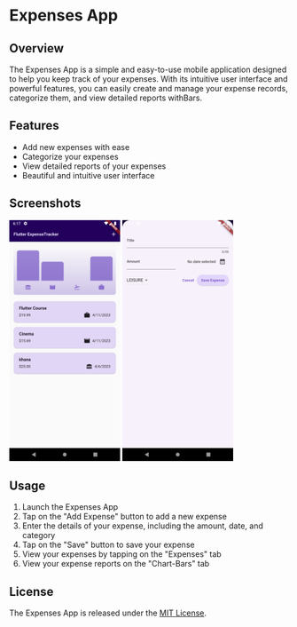 # Expenses App

## Overview

The Expenses App is a simple and easy-to-use mobile application designed to help you keep track of your expenses. With its intuitive user interface and powerful features, you can easily create and manage your expense records, categorize them, and view detailed reports withBars.

## Features

* Add new expenses with ease
* Categorize your expenses
* View detailed reports of your expenses
* Beautiful and intuitive user interface

## Screenshots

<img src="screenshots/screenshot_1.png" alt="Screenshot 1" width="200"> <img src="screenshots/screenshot_2.png" alt="Screenshot 2" width="200">


## Usage

1. Launch the Expenses App
2. Tap on the "Add Expense" button to add a new expense
3. Enter the details of your expense, including the amount, date, and category
4. Tap on the "Save" button to save your expense
5. View your expenses by tapping on the "Expenses" tab
6. View your expense reports on the "Chart-Bars" tab


## License

The Expenses App is released under the [MIT License](https://opensource.org/licenses/MIT).

